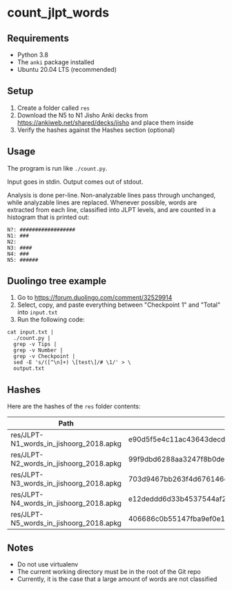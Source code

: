 # count_jlpt_words

## Requirements

- Python 3.8
- The `anki` package installed
- Ubuntu 20.04 LTS (recommended)

## Setup

1. Create a folder called `res`
2. Download the N5 to N1 Jisho Anki decks from https://ankiweb.net/shared/decks/jisho and place them inside
3. Verify the hashes against the Hashes section (optional)

## Usage

The program is run like `./count.py`.

Input goes in stdin. Output comes out of stdout.

Analysis is done per-line.
Non-analyzable lines pass through unchanged, while analyzable lines are replaced.
Whenever possible, words are extracted from each line, classified into JLPT levels,
and are counted in a histogram that is printed out:

```
N?: ##################
N1: ###
N2: 
N3: ####
N4: ###
N5: ######
```

## Duolingo tree example

1. Go to https://forum.duolingo.com/comment/32529914
2. Select, copy, and paste everything between "Checkpoint 1" and "Total" into `input.txt`
3. Run the following code:
```shell script
cat input.txt |
  ./count.py |
  grep -v Tips |
  grep -v Number |
  grep -v Checkpoint |
  sed -E 's/([^\n]+) \[test\]/# \1/' > \
  output.txt
```

## Hashes

Here are the hashes of the `res` folder contents:

| Path | SHA256 |
| --- | --- |
| res/JLPT-N1_words_in_jishoorg_2018.apkg | e90d5f5e4c11ac43643decdf24359a90d3ae8d46d7d63dd3900d554193dba006 |
| res/JLPT-N2_words_in_jishoorg_2018.apkg | 99f9dbd6288aa3247f8b0de47ad617e2810a978627e0a16866bd2a13319d17f6 |
| res/JLPT-N3_words_in_jishoorg_2018.apkg | 703d9467bb263f4d676146c430c19ee62039141d7b1013f8a03573d133f95959 |
| res/JLPT-N4_words_in_jishoorg_2018.apkg | e12deddd6d33b4537544af264db3be1e6065cec6d1c0691d87a99cb9db6844f7 |
| res/JLPT-N5_words_in_jishoorg_2018.apkg | 406686c0b55147fba9ef0e1a6d25680fb4e9fad487affbe219361f8f2fbd0d4f |

## Notes

- Do not use virtualenv
- The current working directory must be in the root of the Git repo
- Currently, it is the case that a large amount of words are not classified
